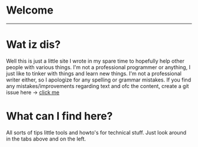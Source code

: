 # Welcome
---



# Wat iz dis?

Well this is just a little site I wrote in my spare time to hopefully help other people with various things. I'm not a professional programmer or anything, I just like to tinker with things and learn new things. I'm not a professional writer either, so I apologize for any spelling or grammar mistakes. If you find any mistakes/improvements regarding text and ofc the content, create a git issue here -> [click me](https://github.com/Dschogo/HowToStuff/issues)

# What can I find here?

All sorts of tips little tools and howto's for technical stuff. Just look around in the tabs above and on the left.
